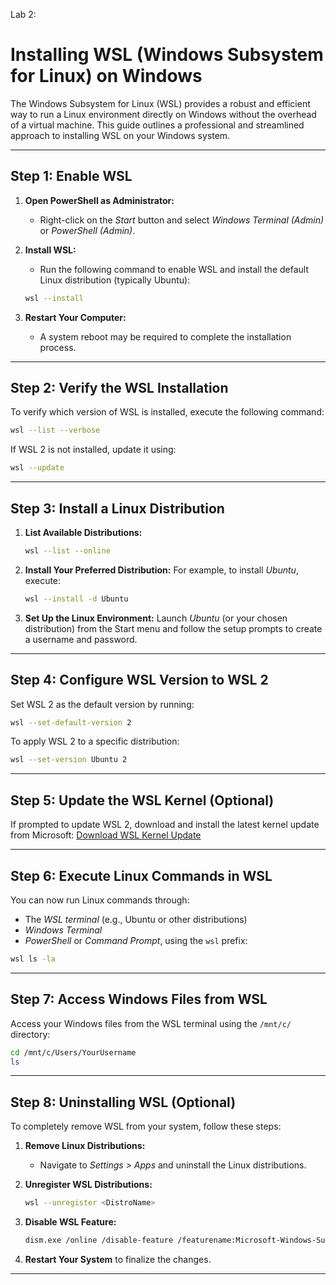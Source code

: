 Lab 2:

# Installing WSL (Windows Subsystem for Linux) on Windows

The Windows Subsystem for Linux (WSL) provides a robust and efficient way to run a Linux environment directly on Windows without the overhead of a virtual machine. This guide outlines a professional and streamlined approach to installing WSL on your Windows system.

---

## Step 1: Enable WSL

1. **Open PowerShell as Administrator:**
   - Right-click on the *Start* button and select *Windows Terminal (Admin)* or *PowerShell (Admin)*.

2. **Install WSL:**
   - Run the following command to enable WSL and install the default Linux distribution (typically Ubuntu):
   ```sh
   wsl --install
   ```

3. **Restart Your Computer:**
   - A system reboot may be required to complete the installation process.

---

## Step 2: Verify the WSL Installation

To verify which version of WSL is installed, execute the following command:
```sh
wsl --list --verbose
```

If WSL 2 is not installed, update it using:
```sh
wsl --update
```

---

## Step 3: Install a Linux Distribution

1. **List Available Distributions:**
   ```sh
   wsl --list --online
   ```

2. **Install Your Preferred Distribution:**
   For example, to install *Ubuntu*, execute:
   ```sh
   wsl --install -d Ubuntu
   ```

3. **Set Up the Linux Environment:**
   Launch *Ubuntu* (or your chosen distribution) from the Start menu and follow the setup prompts to create a username and password.

---

## Step 4: Configure WSL Version to WSL 2

Set WSL 2 as the default version by running:
```sh
wsl --set-default-version 2
```

To apply WSL 2 to a specific distribution:
```sh
wsl --set-version Ubuntu 2
```

---

## Step 5: Update the WSL Kernel (Optional)

If prompted to update WSL 2, download and install the latest kernel update from Microsoft:
[Download WSL Kernel Update](https://aka.ms/wsl2kernel)

---

## Step 6: Execute Linux Commands in WSL

You can now run Linux commands through:
- The *WSL terminal* (e.g., Ubuntu or other distributions)
- *Windows Terminal*
- *PowerShell* or *Command Prompt*, using the `wsl` prefix:
```sh
wsl ls -la
```

---

## Step 7: Access Windows Files from WSL

Access your Windows files from the WSL terminal using the `/mnt/c/` directory:
```sh
cd /mnt/c/Users/YourUsername
ls
```

---

## Step 8: Uninstalling WSL (Optional)

To completely remove WSL from your system, follow these steps:

1. **Remove Linux Distributions:**
   - Navigate to *Settings > Apps* and uninstall the Linux distributions.

2. **Unregister WSL Distributions:**
   ```sh
   wsl --unregister <DistroName>
   ```

3. **Disable WSL Feature:**
   ```sh
   dism.exe /online /disable-feature /featurename:Microsoft-Windows-Subsystem-Linux /norestart
   ```

4. **Restart Your System** to finalize the changes.

---

